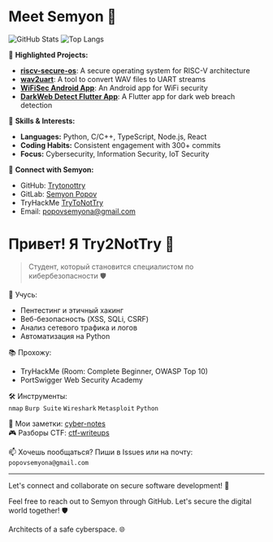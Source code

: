 # Meet Semyon 👋

![GitHub Stats](https://github-readme-stats.vercel.app/api?username=Trytonottry)
![Top Langs](https://github-readme-stats.vercel.app/api/top-langs/?username=Trytonottry)

🌟 **Highlighted Projects:**
- [**riscv-secure-os**](https://github.com/Trytonottry/riscv-secure-os): A secure operating system for RISC-V architecture
- [**wav2uart**](https://github.com/Trytonottry/wav2uart): A tool to convert WAV files to UART streams
- [**WiFiSec Android App**](https://github.com/Trytonottry/wifi-bodyguard): An Android app for WiFi security
- [**DarkWeb Detect Flutter App**](https://github.com/Trytonottry/dark-breach-radar): A Flutter app for dark web breach detection

💼 **Skills & Interests:**
- **Languages:** Python, C/C++, TypeScript, Node.js, React
- **Coding Habits:** Consistent engagement with 300+ commits
- **Focus:** Cybersecurity, Information Security, IoT Security

🔗 **Connect with Semyon:**
- GitHub: [Trytonottry](https://github.com/Trytonottry)
- GitLab: [Semyon Popov](https://gitlab.com/Trytonottry2)
- TryHackMe [TryToNotTry](https://tryhackme.com/p/TryToNotTry)
- Email: popovsemyona@gmail.com

# Привет! Я Try2NotTry 👋
> Студент, который становится специалистом по кибербезопасности 🛡️

🔧 Учусь:  
- Пентестинг и этичный хакинг  
- Веб-безопасность (XSS, SQLi, CSRF)  
- Анализ сетевого трафика и логов  
- Автоматизация на Python  

📚 Прохожу:  
- TryHackMe (Room: Complete Beginner, OWASP Top 10)  
- PortSwigger Web Security Academy  

🛠️ Инструменты:  
`nmap` `Burp Suite` `Wireshark` `Metasploit` `Python`

📖 Мои заметки: [cyber-notes](https://github.com/Trytonottry/cyber-notes)  
🎮 Разборы CTF: [ctf-writeups](https://github.com/Trytonottry/ctf-writeups)

📫 Хочешь пообщаться? Пиши в Issues или на почту: `popovsemyona@gmail.com`

---

Let's connect and collaborate on secure software development! 🚀

Feel free to reach out to Semyon through GitHub. Let's secure the digital world together! 🛡️

Architects of a safe cyberspace. 🌐
